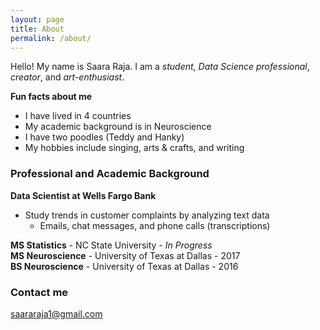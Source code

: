 ```yaml
---
layout: page
title: About
permalink: /about/
---
```


Hello! My name is Saara Raja.  I am a *student*, *Data Science professional*, *creator*, and *art-enthusiast*.  

**Fun facts about me**
* I have lived in 4 countries  
* My academic background is in Neuroscience  
* I have two poodles (Teddy and Hanky)  
* My hobbies include singing, arts & crafts, and writing

### Professional and Academic Background

**Data Scientist at Wells Fargo Bank**
* Study trends in customer complaints by analyzing text data  
  + Emails, chat messages, and phone calls (transcriptions)  
  
**MS Statistics** - NC State University - *In Progress*  
**MS Neuroscience** - University of Texas at Dallas - 2017  
**BS Neuroscience** - University of Texas at Dallas - 2016  

### Contact me

[saararaja1@gmail.com](mailto:saararaja1@gmail.com)
